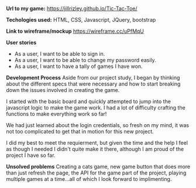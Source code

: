 **Url to my game:** https://jillrizley.github.io/Tic-Tac-Toe/

**Techologies used:**
HTML, CSS, Javascript, JQuery, bootstrap

**Link to wireframe/mockup**  https://wireframe.cc/uPfMqU

**User stories**
+  As a user, I want to be able to sign in.
+  As a user, I want to be able to change my password easily.
+  As a user, I want to have a tally of games I have won.

**Development Process**
Aside from our project study, I began by thinking about the different specs that were necessary and how to start breaking down the issues involved in creating the game.

I started with the basic board and quickly attempted to jump into the javascript logic to make the game work. I had a lot of difficulty crafting the functions to make everything work so far!

We had just learned about the login credentials, so fresh on my mind, it was not too complicated to get that in motion for this new project.

I did my best to meet the requierment, but given the time and the help I feel as though I needed I didn't quite make it there, although I am proud of the project I have so far.

**Unsolved problems**
Creating a cats game, new game button that does more than just refresh the page, the API for the game part of the project, playing multiple games at a time...all of which I look forward to implimenting.

